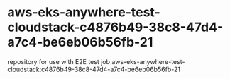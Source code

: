 # aws-eks-anywhere-test-cloudstack-c4876b49-38c8-47d4-a7c4-be6eb06b56fb-21
repository for use with E2E test job aws-eks-anywhere-test-cloudstack:c4876b49-38c8-47d4-a7c4-be6eb06b56fb-21
